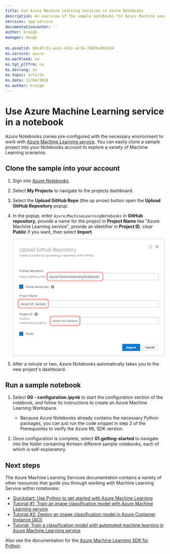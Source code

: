 ```yaml
---
title: Use Azure Machine Learning Services in Azure Notebooks
description: An overview of the sample notebooks for Azure Machine Learning Services that you can use with Azure Notebooks.
services: app-service
documentationcenter: ''
author: kraigb
manager: douge

ms.assetid: 0dc4fc31-ae1c-422c-ac34-7b025e6651b4
ms.service: azure
ms.workload: na
ms.tgt_pltfrm: na
ms.devlang: na
ms.topic: article
ms.date: 12/04/2018
ms.author: kraigb
---
```


# Use Azure Machine Learning service in a notebook

Azure Notebooks comes pre-configured with the necessary environment to work with [Azure Machine Learning service](/azure/machine-learning/service/). You can easily clone a sample project into your Notebooks account to explore a variety of Machine Learning scenarios.

## Clone the sample into your account

1. Sign into [Azure Notebooks](https://notebooks.azure.com/).
1. Select **My Projects** to navigate to the projects dashboard.
1. Select the **Upload GitHub Repo** (the up arrow) button open the **Upload GitHub Repository** popup.
1. In the popup, enter `Azure/MachineLearningNotebooks` in **GitHub repository**, provide a name for the project in **Project Name** like "Azure Machine Learning service", provide an identifier in **Project ID**, clear **Public** if you want, then select **Import**.

    ![Import Azure Machine Learning Notebook sample into your Notebooks account](media/azureml-import-project.png)

1. After a minute or two, Azure Notebooks automatically takes you to the new project's dashboard.

## Run a sample notebook

1. Select **00 - configuration.ipynb** to start the configuration section of the notebook, and follow its instructions to create an Azure Machine Learning Workspace.

    - Because Azure Notebooks already contains the necessary Python packages, you can just run the code snippet in step 2 of the Prerequisites to verify the Azure ML SDK version.

1. Once configuration is complete, select **01.getting-started** to navigate into the folder containing thirteen different sample notebooks, each of which is self-explanatory.

## Next steps

The Azure Machine Learning Services documentation contains a variety of other resources that guide you through working with Machine Learning Service within notebooks:

- [Quickstart: Use Python to get started with Azure Machine Learning](https://docs.microsoft.com/azure/machine-learning/service/quickstart-create-workspace-with-python)
- [Tutorial #1: Train an image classification model with Azure Machine Learning service](https://docs.microsoft.com/azure/machine-learning/service/tutorial-train-models-with-aml)
- [Tutorial #2: Deploy an image classification model in Azure Container Instance (ACI)](https://docs.microsoft.com/azure/machine-learning/service/tutorial-deploy-models-with-aml)
- [Tutorial: Train a classification model with automated machine learning in Azure Machine Learning service](https://docs.microsoft.com/azure/machine-learning/service/tutorial-auto-train-models)

Also see the documentation for the [Azure Machine Learning SDK for Python](https://docs.microsoft.com/python/api/overview/azure/ml/intro?view=azure-ml-py).
